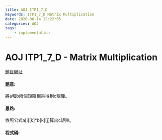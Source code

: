 ```yaml
---
title: AOJ ITP1_7_D
keywords: ITP1_7_D Matrix Multiplication
date: 2020-06-14 12:22:05
categories: AOJ
tags:
    - implementation
---
```

# AOJ ITP1_7_D - Matrix Multiplication
[題目網址](https://onlinejudge.u-aizu.ac.jp/courses/lesson/2/ITP1/all/ITP1_7_D)

#### 題意:
將a和b兩個矩陣相乘得到c矩陣。

<!-- more -->
#### 思路:
依照公式a[i][k]*b[k][j]算出c矩陣。

#### 程式碼:
<script src="https://gist.github.com/Daviswww/b44f989b78ba32d9c88e47735840152c.js"></script>